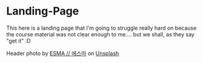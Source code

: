 # Landing-Page
This here is a landing page that I'm going to struggle really hard on because the course material was not clear enough to me.... but we shall, as they say "get it" :D

Header photo by <a href="https://unsplash.com/@esima1311?utm_source=unsplash&utm_medium=referral&utm_content=creditCopyText">ESMA // 에스마</a> on <a href="https://unsplash.com/t/textures-patterns?utm_source=unsplash&utm_medium=referral&utm_content=creditCopyText">Unsplash</a>
  